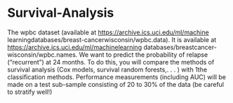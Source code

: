 # Survival-Analysis
The wpbc dataset (available at https://archive.ics.uci.edu/ml/machine learningdatabases/breast-cancerwisconsin/wpbc.data). It is available at https://archive.ics.uci.edu/ml/machinelearning databases/breastcancer-wisconsin/wpbc.names. We want to predict the probability of relapse (“recurrent”) at 24 months. To do this, you will compare the methods of survival analysis (Cox models, survival random forests,. . . ) with 1the classification methods. Performance measurements (including AUC) will be made on a test sub-sample consisting of 20 to 30% of the data (be careful to stratify well!)
